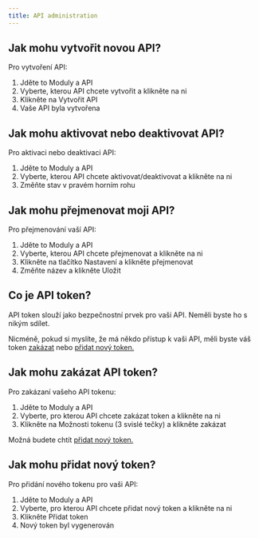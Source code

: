 ```yaml
---
title: API administration
---
```


## Jak mohu vytvořit novou API?
Pro vytvoření API:
1.	Jděte to Moduly a API
2.	Vyberte, kterou API chcete vytvořit a klikněte na ni
3.	Klikněte na Vytvořit API
4.	Vaše API byla vytvořena

## Jak mohu aktivovat nebo deaktivovat API?
Pro aktivaci nebo deaktivaci API:
1.	Jděte to Moduly a API
2.	Vyberte, kterou API chcete aktivovat/deaktivovat a klikněte na ni
3.	Změňte stav v pravém horním rohu

## Jak mohu přejmenovat moji API?
Pro přejmenování vaší API:
1.	Jděte to Moduly a API
2.	Vyberte, kterou API chcete přejmenovat a klikněte na ni
3.	Klikněte na tlačítko Nastavení a klikněte přejmenovat
4.	Změňte název a klikněte Uložit

## Co je API token?
API token slouží jako bezpečnostní prvek pro vaši API. Neměli byste ho s nikým sdílet. 

Nicméně, pokud si myslíte, že má někdo přístup k vaši API, měli byste váš token [zakázat]() nebo [přidat nový token.]()

## Jak mohu zakázat API token?
Pro zakázaní vašeho API tokenu:
1.	Jděte to Moduly a API
2.	Vyberte, pro kterou API chcete zakázat token a klikněte na ni
3.	Klikněte na Možnosti tokenu (3 svislé tečky) a klikněte zakázat

Možná budete chtít [přidat nový token.]()

## Jak mohu přidat nový token?
Pro přidání nového tokenu pro vaši API:
1.	Jděte to Moduly a API
2.	Vyberte, pro kterou API chcete přidat nový token a klikněte na ni
3.	Klikněte Přidat token
4.	Nový token byl vygenerován
